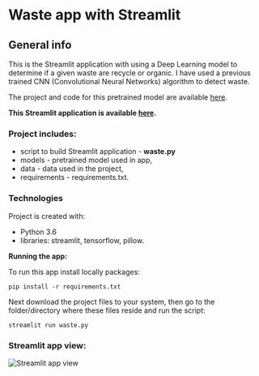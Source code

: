 # Waste app with Streamlit

## General info

This is the Streamlit application with using a Deep Learning model to determine if a given waste are recycle or organic. I have used a previous trained CNN (Convolutional Neural Networks) algorithm to detect waste. 

The project and code for this pretrained model are available [here](https://github.com/aniass/Waste-Classification).

**This Streamlit application is available [here](https://share.streamlit.io/aniass/waste-app/main/waste.py).**

### Project includes:
- script to build Streamlit application - **waste.py**
- models - pretrained model used in app,
- data - data used in the project,
- requirements - requirements.txt.

### Technologies
Project is created with:

* Python 3.6
* libraries: streamlit, tensorflow, pillow.

**Running the app:**

To run this app install locally packages: 
```
pip install -r requirements.txt
```
Next download the project files to your system, then go to the folder/directory where these files reside and run the script:
```
streamlit run waste.py
```

### Streamlit app view:

![Streamlit app view](streamlit_app.PNG)

